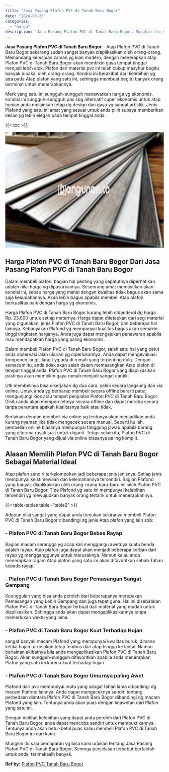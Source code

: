 ```yaml
---
title: "Jasa Pasang Plafon PVC di Tanah Baru Bogor"
date: "2024-08-23"
categories: 
  - "harga"
description: "Jasa Pasang Plafon PVC di Tanah Baru Bogor. Mungkin itu saja pemaparan yg bisa kami uraikan tentang Jasa Pasang Plafon PVC di Tanah Baru Bogor. Semoga penjel..."
---
```


**Jasa Pasang Plafon PVC di Tanah Baru Bogor** – Atap Plafon PVC di Tanah Baru Bogor sekarang sudah sangat banyak diaplikasikan oleh orang-orang. Memandang kemajuan zaman yg kian modern, dengan menerapkan atap Plafon PVC di Tanah Baru Bogor akan membikin gaya tempat tinggal menjadi lebih elok. Plafon dari material pvc ini telah cukup masyhur begitu banyak dipakai oleh orang-orang. Kondisi ini berakibat dari kelebihan yg ada pada Atap plafon yang satu ini, sehingga membuat begitu banyak orang berminat untuk menerapkannya.

Merk yang satu ini sungguh-sungguh menawarkan harga yg ekonomis, kondisi ini sungguh-sungguh pas sbg alternatif super ekonomis untuk atap hunian anda melainkan tetap dg design dan gaya yg sangat artistik. Jenis Plafond yang satu ini amat yang sesuai untuk anda pilih supaya memberikan kesan yg lebih elegan pada tempat tinggal anda.

{{< toc >}}

![Jasa Pasang Plafon PVC di Tanah Baru Bogor](/images/flafond-pvc-murah29.png)

## Harga Plafon PVC di Tanah Baru Bogor Dari Jasa Pasang Plafon PVC di Tanah Baru Bogor

Dalam membeli plafon, bagian hal penting yang sepatutnya diperhatikan adalah nilai harga yg dipasarkannya. Seseorang amat memastikan akan kondisi ini, sebab harga yang mahal dengan kwalitas tidak bagus akan sama saja kesudahannya. Akan lebih bagus apabila membeli Atap plafon berkualitas baik dengan harga yg ekonomis.

Harga Plafon PVC di Tanah Baru Bogor kurang lebih dibanderol dg harga Rp. 23.000 untuk setiap meternya. Harga dapat ditetapkan dari segi material yang digunakan, jenis Plafon PVC di Tanah Baru Bogor, dan beberapa hal lainnya. Kebanyakan Plafond yg mempunyai kualitas bagus akan semakin tinggi tingkatan harganya. Anda juga dapat mengajukan penawaran apabila mau mendapatkan harga yang paling ekonomis.

Dalam membeli Plafon PVC di Tanah Baru Bogor, salah satu hal yang patut anda observasi ialah ukuran yg diperlukannya. Anda dapat mengevaluasi komponen langit-langit yg ada di rumah yang terpenting dulu. Dengan semacam itu, anda tidak akan salah dalam memasangkan Atap plafon di tempat tinggal anda. Plafon PVC di Tanah Baru Bogor yang diaplikasikan pastinya akan membikin gaya rumah menjadi sangat cantik.

Utk membelinya bisa dikerjakan dg dua cara, yakni secara langsung dan via online. Untuk anda yg berharap membeli secara offline berarti patut mengunjungi kios atau tempat penjualan Plafon PVC di Tanah Baru Bogor. Disitu anda akan memperolehnya secara offline dan dapat meraba secara tanpa perantara apakah kualitasnya baik atau tidak.

Berlainan dengan membeli via online yg tentunya akan menjadikan anda kurang nyaman jika tidak mengecek secara manual. Seperti itu lah, pembelian online biasanya mempunyai tanggung jawab apabila barang yang diterima rusak sulit untuk diganti. Tetapi selain itu, Plafon PVC di Tanah Baru Bogor yang dijual via online biasanya paling komplit.

## Alasan Memilih Plafon PVC di Tanah Baru Bogor Sebagai Material Ideal

Atap plafon sendiri terkelompokan jadi beberapa jenis jenisnya, Setiap jenis mempunyai keistimewaan dan kelemahannya tersendiri. Bagian Plafond yang banyak diaplikasikan oleh orang-orang baru-baru ini ialah Plafon PVC di Tanah Baru Bogor. Tipe Plafond yg satu ini mempunyai kelebihan tersendiri yg mewujudkan banyak orang tertarik untuk menerapkannya.

{{< table-tables table="table2" >}}

Adapun nilai sangat yang dapat anda temukan sekiranya membeli Plafon PVC di Tanah Baru Bogor dibandingi dg jenis Atap plafon yang lain sbb:

### \- Plafon PVC di Tanah Baru Bogor Bebas Rayap

Bagian macam serangga yg acap kali menggangu awetnya suatu benda adalah rayap. Atap plafon juga dapat akan menjadi beberapa korban dari rayap yg mengganggunya untuk merusaknya. Namun kalau anda menerapkan ragam Atap plafon yang satu ini akan difavoritkan sebab Tahan kepada rayap.

### \- Plafon PVC di Tanah Baru Bogor Pemasangan Sangat Gampang

Keunggulan yang bisa anda peroleh dari beberapanya merupakan Pemasangan yang Lebih Gampang dan juga tepat guna. Hal ini disebabkan Plafon PVC di Tanah Baru Bogor terbuat dari material yang mudah untuk diaplikasikan. Sehingga anda akan dapat mengaplikasikannya tanpa memerlukan waktu yang lama.

### \- Plafon PVC di Tanah Baru Bogor Kuat Terhadap Hujan

sangat banyak macam Plafond yang mempunyai kwalitas buruk, dimana ketika hujan turun akan tetap tembus dari atap hingga ke lantai. Namun berlainan akibatnya bila anda mengaplikasikan Plafon PVC di Tanah Baru Bogor. Akan sungguh-sungguh difavoritkan apabila anda menerapkan Plafon yang satu ini karena kuat terhadap hujan.

### \- Plafon PVC di Tanah Baru Bogor Umurnya paling Awet

Plafond dari pvc mempunyai mutu yang sangat tahan lama dibandingi dg macam Plafond lainnya. Anda dapat mengeceknya sendiri tentang perbedaan diantara Plafon PVC di Tanah Baru Bogor dibandingi dg macam Plafond yang lain. Tentunya anda akan puas dengan keawetan dari Plafon yang satu ini.

Dengan melihat kelebihan yang dapat anda peroleh dari Plafon PVC di Tanah Baru Bogor, anda dapat mencoba sendiri untuk membuktikannya. Tentunya anda akan betul-betul puas kalau membeli Plafon PVC di Tanah Baru Bogor ini dari kami.

Mungkin itu saja pemaparan yg bisa kami uraikan tentang Jasa Pasang Plafon PVC di Tanah Baru Bogor. Semoga penjelasan tersebut berfaidah untuk anda, terimakasih banyak.

**Ref by:** [Plafon PVC Tanah Baru Bogor](https://id.wikipedia.org/wiki/Plafon)
